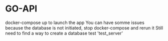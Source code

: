 # GO-API
docker-compose up to launch the app
You can have somme issues because the database is not initiated, stop docker-compose and rerun it
Still need to find a way to create a database test 'test_server'
